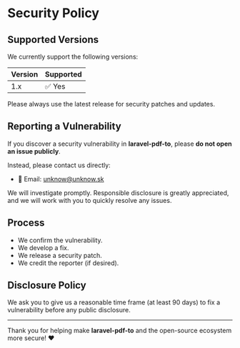 # Security Policy

## Supported Versions

We currently support the following versions:

| Version | Supported |
| ------- | --------- |
| 1.x     | ✅ Yes     |

Please always use the latest release for security patches and updates.

## Reporting a Vulnerability

If you discover a security vulnerability in **laravel-pdf-to**, please **do not open an issue publicly**.

Instead, please contact us directly:

- 📧 Email: [unknow@unknow.sk](mailto:unknow@unknow.sk)

We will investigate promptly. Responsible disclosure is greatly appreciated, and we will work with you to quickly resolve any issues.

## Process

- We confirm the vulnerability.
- We develop a fix.
- We release a security patch.
- We credit the reporter (if desired).

## Disclosure Policy

We ask you to give us a reasonable time frame (at least 90 days) to fix a vulnerability before any public disclosure.

---

Thank you for helping make **laravel-pdf-to** and the open-source ecosystem more secure! ❤️
